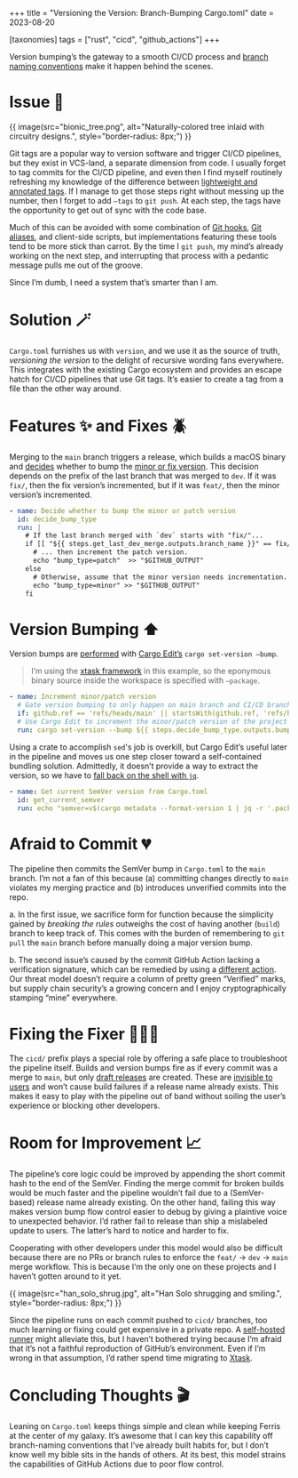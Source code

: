 +++
title = "Versioning the Version: Branch-Bumping Cargo.toml"
date = 2023-08-20

[taxonomies]
tags = ["rust", "cicd", "github_actions"]
+++

Version bumping’s the gateway to a smooth CI/CD process and [branch naming conventions](https://github.com/goingforbrooke/folsum#branch-naming-conventions) make it happen behind the scenes.


<!-- more -->

# Issue 🧐

{{ image(src="bionic_tree.png",
         alt="Naturally-colored tree inlaid with circuitry designs.",
         style="border-radius: 8px;") }}

Git tags are a popular way to version software and trigger CI/CD pipelines, but they exist in VCS-land, a separate dimension from code. I usually forget to tag commits for the CI/CD pipeline, and even then I find myself routinely refreshing my knowledge of the difference between [lightweight and annotated tags](https://git-scm.com/book/en/v2/Git-Basics-Tagging). If I manage to get those steps right without messing up the number, then I forget to add `—tags` to `git push`. At each step, the tags have the opportunity to get out of sync with the code base.

Much of this can be avoided with some combination of [Git hooks](https://git-scm.com/book/en/v2/Customizing-Git-Git-Hooks), [Git aliases](https://git-scm.com/book/en/v2/Git-Basics-Git-Aliases), and client-side scripts, but implementations featuring these tools tend to be more stick than carrot. By the time I `git push`, my mind’s already working on the next step, and interrupting that process with a pedantic message pulls me out of the groove.

Since I’m dumb, I need a system that’s smarter than I am.

# Solution 🪄

`Cargo.toml` furnishes us with `version`, and we use it as the source of truth, *versioning the version* to the delight of recursive wording fans everywhere. This integrates with the existing Cargo ecosystem and provides an escape hatch for CI/CD pipelines that use Git tags. It’s easier to create a tag from a file than the other way around.

# Features ✨ and Fixes 🪲

Merging to the `main` branch triggers a release, which builds a macOS binary and [decides](https://github.com/goingforbrooke/folsum/blob/645604c6ea87394f0ae4bf6c224e3570b8ed04c0/.github/workflows/build_macos.yml#L105-L115) whether to bump the [minor or fix version](https://semver.org). This decision depends on the prefix of the last branch that was merged to `dev`. If it was `fix/`, then the fix version’s incremented, but if it was `feat/`, then the minor version’s incremented.

```yaml
- name: Decide whether to bump the minor or patch version
  id: decide_bump_type
  run: | 
    # If the last branch merged with `dev` starts with "fix/"...
    if [[ "${{ steps.get_last_dev_merge.outputs.branch_name }}" == fix/* ]]; then
      # ... then increment the patch version.
      echo "bump_type=patch"  >> "$GITHUB_OUTPUT"
    else
      # Otherwise, assume that the minor version needs incrementation.
      echo "bump_type=minor" >> "$GITHUB_OUTPUT"
    fi
```

# Version Bumping ⬆️

Version bumps are [performed](https://github.com/goingforbrooke/folsum/blob/645604c6ea87394f0ae4bf6c224e3570b8ed04c0/.github/workflows/build_macos.yml#L116-L120) with [Cargo Edit’s](https://crates.io/crates/cargo-edit) `cargo set-version —bump`.

> I’m using the [xtask framework](https://github.com/matklad/cargo-xtask/) in this example, so the eponymous binary source inside the workspace is specified with `—package`.

```yaml
- name: Increment minor/patch version
  # Gate version bumping to only happen on main branch and CI/CD branches.
  if: github.ref == 'refs/heads/main' || startsWith(github.ref, 'refs/heads/cicd')
  # Use Cargo Edit to increment the minor/patch version of the project (and not xtask) in Cargo.toml.
  run: cargo set-version --bump ${{ steps.decide_bump_type.outputs.bump_type }} --package ${{ steps.get_repo_name.outputs.repo_name }}
```

Using a crate to accomplish `sed`'s job is overkill, but Cargo Edit’s useful later in the pipeline and moves us one step closer toward a self-contained bundling solution. Admittedly, it doesn’t provide a way to extract the version, so we have to [fall back on the shell with `jq`](https://github.com/goingforbrooke/folsum/blob/645604c6ea87394f0ae4bf6c224e3570b8ed04c0/.github/workflows/build_macos.yml#L94-L96).

```yaml
- name: Get current SemVer version from Cargo.toml
  id: get_current_semver
  run: echo "semver=v$(cargo metadata --format-version 1 | jq -r '.packages | .[] | select(.name=="${{ steps.get_repo_name.outputs.repo_name }}") | .version')" >> "$GITHUB_OUTPUT"
```

# Afraid to Commit 💔

The pipeline then commits the SemVer bump in `Cargo.toml` to the `main` branch. I’m not a fan of this because (a) committing changes directly to `main` violates my merging practice and (b) introduces unverified commits into the repo.

a. In the first issue, we sacrifice form for function because the simplicity gained by *breaking the rules* outweighs the cost of having another (`build`) branch to keep track of. This comes with the burden of remembering to `git pull` the `main` branch before manually doing a major version bump.

b. The second issue’s caused by the commit GitHub Action lacking a verification signature, which can be remedied by using a [different action](https://github.com/marketplace/actions/verified-commit). Our threat model doesn’t require a column of pretty green “Verified” marks, but supply chain security’s a growing concern and I enjoy cryptographically stamping “mine” everywhere.

# Fixing the Fixer 👩🏼‍⚕️

The `cicd/` prefix plays a special role by offering a safe place to troubleshoot the pipeline itself. Builds and version bumps fire as if every commit was a merge to `main`, but only [draft releases](https://docs.github.com/en/free-pro-team@latest/rest/releases/releases?apiVersion=2022-11-28#create-a-release) are created. These are [invisible to users](https://docs.github.com/en/free-pro-team@latest/rest/releases/releases?apiVersion=2022-11-28#list-releases) and won’t cause build failures if a release name already exists. This makes it easy to play with the pipeline out of band without soiling the user’s experience or blocking other developers.

# Room for Improvement 📈

The pipeline’s core logic could be improved by appending the short commit hash to the end of the SemVer. Finding the merge commit for broken builds would be much faster and the pipeline wouldn’t fail due to a (SemVer-based) release name already existing. On the other hand, failing this way makes version bump flow control easier to debug by giving a plaintive voice to unexpected behavior. I’d rather fail to release than ship a mislabeled update to users. The latter’s hard to notice and harder to fix.

Cooperating with other developers under this model would also be difficult because there are no PRs or branch rules to enforce the `feat/` -> `dev` -> `main` merge workflow. This is because I’m the only one on these projects and I haven’t gotten around to it yet.

{{ image(src="han_solo_shrug.jpg",
         alt="Han Solo shrugging and smiling.",
         style="border-radius: 8px;") }}

Since the pipeline runs on each commit pushed to `cicd/` branches, too much learning or fixing could get expensive in a private repo. A [self-hosted runner](https://docs.github.com/en/actions/hosting-your-own-runners/managing-self-hosted-runners/about-self-hosted-runners) might alleviate this, but I haven’t bothered trying because I’m afraid that it’s not a faithful reproduction of GitHub’s environment. Even if I’m wrong in that assumption, I’d rather spend time migrating to [Xtask](https://github.com/matklad/cargo-xtask).

# Concluding Thoughts 🎬

Leaning on `Cargo.toml` keeps things simple and clean while keeping Ferris at the center of my galaxy. It’s awesome that I can key this capability off branch-naming conventions that I’ve already built habits for, but I don’t know well my bible sits in the hands of others. At its best, this model strains the capabilities of GitHub Actions due to poor flow control.

